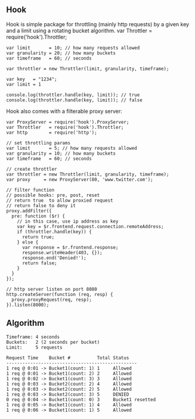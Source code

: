 Hook
----

Hook is simple package for throttling (mainly http requests) by a given key and a limit using a rotating bucket algorithm.
    var Throttler = require('hook').Throttler;

    var limit       = 10; // how many requests allowed
    var granularity = 20; // how many buckets
    var timeframe   = 60; // seconds

    var throttler = new Throttler(limit, granularity, timeframe);

    var key   = "1234";
    var limit = 1

    console.log(throttler.handle(key, limit)); // true
    console.log(throttler.handle(key, limit)); // false

Hook also comes with a filterable proxy server:

    var ProxyServer = require('hook').ProxyServer;
    var Throttler   = require('hook').Throttler;
    var http        = require('http');
    
    // set throttling params
    var limit       = 5; // how many requests allowed
    var granularity = 10; // how many buckets
    var timeframe   = 60; // seconds
    
    // create throttler
    var throttler = new Throttler(limit, granularity, timeframe);
    var proxy     = new ProxyServer(80, 'www.twitter.com');
    
    // filter function
    // possible hooks: pre, post, reset
    // return true  to allow proxied request
    // return false to deny it
    proxy.addFilter({ 
      pre: function ($r) {
        // in this case, use ip address as key
        var key = $r.frontend.request.connection.remoteAddress; 
        if (throttler.handle(key)) {
          return true;
        } else {
          var response = $r.frontend.response;
          response.writeHeader(403, {});
          response.end('Denied!');
          return false;
        }
      }
    });
    
    // http server listen on port 8080
    http.createServer(function (req, resp) {
      proxy.proxyRequest(req, resp);
    }).listen(8000);

Algorithm
---------

    Timeframe: 4 seconds
    Buckets:   2 (2 seconds per bucket)
    Limit:     5 requests

    Request Time    Bucket #          Total Status
    -------------------------------------------------
    1 req @ 0:01 -> Bucket1(count: 1) 1     Allowed
    1 req @ 0:01 -> Bucket1(count: 2) 2     Allowed
    1 req @ 0:02 -> Bucket1(count: 3) 3     Allowed
    1 req @ 0:03 -> Bucket2(count: 2) 4     Allowed
    1 req @ 0:03 -> Bucket2(count: 2) 5     Allowed
    1 req @ 0:03 -> Bucket2(count: 3) 5     DENIED
    0 req @ 0:04 -> Bucket1(count: 0) 3     Bucket1 resetted
    1 req @ 0:05 -> Bucket1(count: 1) 4     Allowed
    1 req @ 0:06 -> Bucket1(count: 1) 5     Allowed


